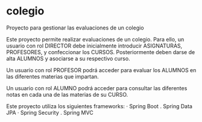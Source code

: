 # colegio
Proyecto para gestionar las evaluaciones de un colegio

Este proyecto permite realizar evaluaciones de un colegio. Para ello, un usuario con rol DIRECTOR debe inicialmente introducir ASIGNATURAS, PROFESORES, y confeccionar los CURSOS. Posteriormente deben darse de alta ALUMNOS y asociarse a su respectivo curso.

Un usuario con rol PROFESOR podrá acceder para evaluar los ALUMNOS en las diferentes materias que impartan.

Un usuario con rol ALUMNO podrá acceder para consultar las diferentes notas en cada una de las materias de su CURSO.

Este proyecto utiliza los siguientes frameworks:
· Spring Boot
. Spring Data JPA
· Spring Security
. Spring MVC
